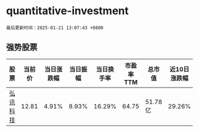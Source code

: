 # quantitative-investment

`最后更新时间：2025-01-21 13:07:43 +0800`

## 强势股票

|股票|当前价|当日涨跌幅|当日振幅|当日换手率|市盈率TTM|总市值|近10日涨跌幅|
|----|----|----|----|----|----|----|----|
|[弘讯科技](https://xueqiu.com/S/SH603015)|12.81|4.91%|8.93%|16.29%|64.75|51.78亿|29.26%|
